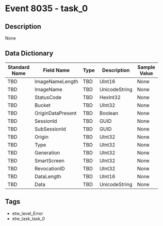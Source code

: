 # Event 8035 - task_0

## Description
None

## Data Dictionary
|Standard Name|Field Name|Type|Description|Sample Value|
|---|---|---|---|---|
|TBD|ImageNameLength|TBD|UInt16|None|None|
|TBD|ImageName|TBD|UnicodeString|None|None|
|TBD|StatusCode|TBD|HexInt32|None|None|
|TBD|Bucket|TBD|UInt32|None|None|
|TBD|OriginDataPresent|TBD|Boolean|None|None|
|TBD|SessionId|TBD|GUID|None|None|
|TBD|SubSessionId|TBD|GUID|None|None|
|TBD|Origin|TBD|UInt32|None|None|
|TBD|Type|TBD|UInt32|None|None|
|TBD|Generation|TBD|UInt32|None|None|
|TBD|SmartScreen|TBD|UInt32|None|None|
|TBD|RevocationID|TBD|UInt32|None|None|
|TBD|DataLength|TBD|UInt16|None|None|
|TBD|Data|TBD|UnicodeString|None|None|

## Tags
* etw_level_Error
* etw_task_task_0